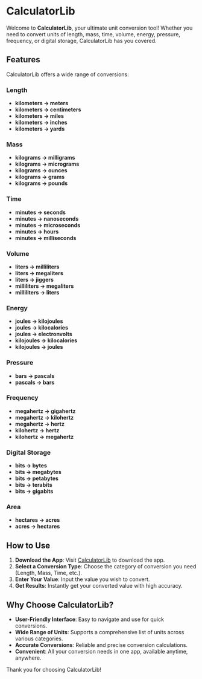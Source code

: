 # CalculatorLib

Welcome to **CalculatorLib**, your ultimate unit conversion tool! Whether you need to convert units of length, mass, time, volume, energy, pressure, frequency, or digital storage, CalculatorLib has you covered.

## Features

CalculatorLib offers a wide range of conversions:

### Length
- **kilometers → meters**
- **kilometers → centimeters**
- **kilometers → miles**
- **kilometers → inches**
- **kilometers → yards**

### Mass
- **kilograms → milligrams**
- **kilograms → micrograms**
- **kilograms → ounces**
- **kilograms → grams**
- **kilograms → pounds**

### Time
- **minutes → seconds**
- **minutes → nanoseconds**
- **minutes → microseconds**
- **minutes → hours**
- **minutes → milliseconds**

### Volume
- **liters → milliliters**
- **liters → megaliters**
- **liters → jiggers**
- **milliliters → megaliters**
- **milliliters → liters**

### Energy
- **joules → kilojoules**
- **joules → kilocalories**
- **joules → electronvolts**
- **kilojoules → kilocalories**
- **kilojoules → joules**

### Pressure
- **bars → pascals**
- **pascals → bars**

### Frequency
- **megahertz → gigahertz**
- **megahertz → kilohertz**
- **megahertz → hertz**
- **kilohertz → hertz**
- **kilohertz → megahertz**

### Digital Storage
- **bits → bytes**
- **bits → megabytes**
- **bits → petabytes**
- **bits → terabits**
- **bits → gigabits**

### Area
- **hectares → acres**
- **acres → hectares**

## How to Use

1. **Download the App**: Visit [CalculatorLib](https://calculatorlib.com/) to download the app.
2. **Select a Conversion Type**: Choose the category of conversion you need (Length, Mass, Time, etc.).
3. **Enter Your Value**: Input the value you wish to convert.
4. **Get Results**: Instantly get your converted value with high accuracy.

## Why Choose CalculatorLib?

- **User-Friendly Interface**: Easy to navigate and use for quick conversions.
- **Wide Range of Units**: Supports a comprehensive list of units across various categories.
- **Accurate Conversions**: Reliable and precise conversion calculations.
- **Convenient**: All your conversion needs in one app, available anytime, anywhere.


Thank you for choosing CalculatorLib!

